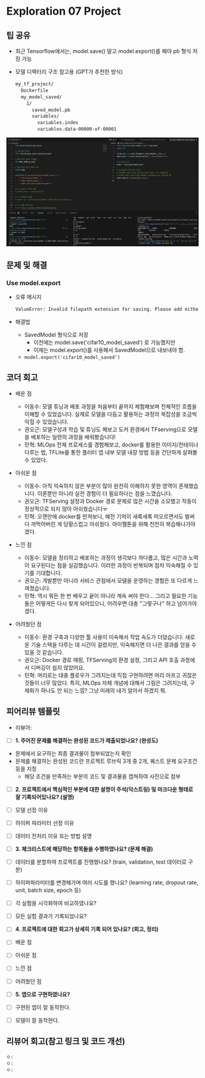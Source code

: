 # Exploration 07 Project

## 팁 공유

- 최근 Tensorflow에서는, model.save() 말고 model.export()를 해야 pb 형식 저장 가능
- 모델 디렉터리 구조 참고용 (GPT가 추천한 방식)

  ```bash
  my_tf_project/
    Dockerfile
    my_model_saved/
      1/
        saved_model.pb
        variables/
          variables.index
          variables.data-00000-of-00001
  ```

![alt text](<screenshots/Screenshot 2024-12-10 at 16.21.55.png>)

## 문제 및 해결

### Use model.export

- 오류 메시지

  ```bash
  ValueError: Invalid filepath extension for saving. Please add either a .keras extension for the native Keras format (recommended) or a .h5 extension. Use model.export(filepath) if you want to export a SavedModel for use with TFLite/TFServing/etc. Received: filepath=cifar10_model_saved.
  ```

- 해결법
  - SavedModel 형식으로 저장
    - 이전에는 model.save('cifar10_model_saved') 로 가능했지만
    - 이제는 model.export()를 사용해서 SavedModel으로 내보내야 함.
  - `model.export('cifar10_model_saved')`

## 코더 회고

- 배운 점
  - 이동수: 모델 튜닝과 배포 과정을 처음부터 끝까지 체험해보며 전체적인 흐름을 이해할 수 있었습니다. 실제로 모델을 다듬고 활용하는 과정의 복잡성을 조금씩 익힐 수 있었습니다.
  - 권오근: 모델구성과 학습 및 튜닝도 해보고 도커 환경에서 TFserving으로 모델을 배포하는 일련의 과정을 배워봤습니다!
  - 민혁: MLOps 전체 프로세스를 경험해보고, docker를 활용한 이미지/컨테이너 다루는 법, TFLite를 통한 플러터 앱 내부 모델 내장 방법 등을 간단하게 살펴볼 수 있었다.

- 아쉬운 점
  - 이동수: 아직 익숙하지 않은 부분이 많아 완전히 이해하지 못한 영역이 존재했습니다. 이론뿐만 아니라 실전 경험이 더 필요하다는 점을 느꼈습니다.
  - 권오근: TFServing 설정과 Docker 경로 문제로 많은 시간을 소모했고 작동이 정상적으로 되지 않아 아쉬웠습니다ㅠ
  - 민혁: 오랜만에 docker를 만져보니, 예전 기억이 새록새록 떠오르면서도 벌써 다 까먹어버린 게 당황스럽고 아쉬웠다. 아이펠톤을 위해 천천히 복습해나가야겠다.

- 느낀 점
  - 이동수: 모델을 정리하고 배포하는 과정이 생각보다 까다롭고, 많은 시간과 노력이 요구된다는 점을 실감했습니다. 이러한 과정이 반복되며 점차 익숙해질 수 있기를 기대합니다.
  - 권오근: 개발뿐만 아니라 서비스 관점에서 모델을 운영하는 경험은 또 다르게 느껴졌습니다.
  - 민혁: 역시 뭐든 한 번 배우고 끝이 아니라 계속 써야 한다... 그리고 필요한 기능들은 어떻게든 다시 찾게 되어있으니, 어려우면 대충 "그렇구나" 하고 넘어가야겠다.

- 어려웠던 점
  - 이동수: 환경 구축과 다양한 툴 사용이 미숙해서 작업 속도가 더뎠습니다. 새로운 기술 스택을 다루는 데 시간이 걸렸지만, 익숙해지면 더 나은 결과를 얻을 수 있을 것 같습니다.
  - 권오근: Docker 경로 매핑, TFServing의 환경 설정, 그리고 API 호출 과정에서 디버깅이 쉽지 않았어요.
  - 민혁: 머리로는 대충 플로우가 그려지는데 직접 구현하려면 머리 아프고 귀찮은 것들이 너무 많았다. 특히, MLOps 자체 개념에 대해서 그림은 그려지는데, 구체화가 하나도 안 되는 느낌? 그냥 미래의 내가 알아서 하겠지 뭐.

## 피어리뷰 템플릿

- 리뷰어:

- [ ]  __1. 주어진 문제를 해결하는 완성된 코드가 제출되었나요? (완성도)__
  - 문제에서 요구하는 최종 결과물이 첨부되었는지 확인
  - 문제를 해결하는 완성된 코드란 프로젝트 루브릭 3개 중 2개,
    퀘스트 문제 요구조건 등을 지칭
    - 해당 조건을 만족하는 부분의 코드 및 결과물을 캡쳐하여 사진으로 첨부

- [ ]  __2. 프로젝트에서 핵심적인 부분에 대한 설명이 주석(닥스트링) 및 마크다운 형태로 잘 기록되어있나요? (설명)__
  - [ ]  모델 선정 이유
  - [ ]  하이퍼 파라미터 선정 이유
  - [ ]  데이터 전처리 이유 또는 방법 설명

- [ ]  __3. 체크리스트에 해당하는 항목들을 수행하였나요? (문제 해결)__
  - [ ]  데이터를 분할하여 프로젝트를 진행했나요? (train, validation, test 데이터로 구분)
  - [ ]  하이퍼파라미터를 변경해가며 여러 시도를 했나요? (learning rate, dropout rate, unit, batch size, epoch 등)
  - [ ]  각 실험을 시각화하여 비교하였나요?
  - [ ]  모든 실험 결과가 기록되었나요?

- [ ]  __4. 프로젝트에 대한 회고가 상세히 기록 되어 있나요? (회고, 정리)__
  - [ ]  배운 점
  - [ ]  아쉬운 점
  - [ ]  느낀 점
  - [ ]  어려웠던 점

- [ ]  __5.  앱으로 구현하였나요?__
  - [ ]  구현된 앱이 잘 동작한다.
  - [ ]  모델이 잘 동작한다.

## 리뷰어 회고(참고 링크 및 코드 개선)

```Plaintext
ㅇ:
ㅇ:
ㅇ:
```
